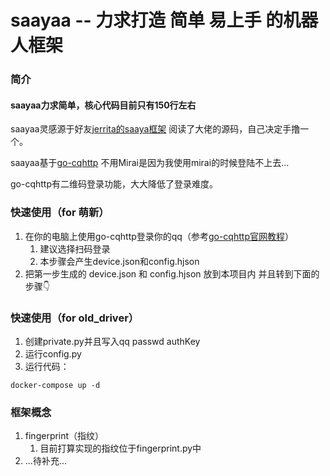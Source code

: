 # saayaa -- 力求打造 简单 易上手 的机器人框架



### 简介

#### **saayaa力求简单，核心代码目前只有150行左右**

saayaa灵感源于好友[jerrita的saaya框架](https://github.com/jerrita/saaya) 阅读了大佬的源码，自己决定手撸一个。

saayaa基于[go-cqhttp](https://github.com/Mrs4s/go-cqhttp) 不用Mirai是因为我使用mirai的时候登陆不上去...

go-cqhttp有二维码登录功能，大大降低了登录难度。

### 快速使用（for 萌新）

1. 在你的电脑上使用go-cqhttp登录你的qq（参考[go-cqhttp官网教程](https://github.com/Mrs4s/go-cqhttp)）
   1. 建议选择扫码登录
   2. 本步骤会产生device.json和config.hjson
2. 把第一步生成的 device.json 和 config.hjson 放到本项目内 并且转到下面的步骤👇

### 快速使用（for old_driver）

1. 创建private.py并且写入qq  passwd  authKey
2. 运行config.py
3. 运行代码：

```
docker-compose up -d
```

### 框架概念

1. fingerprint（指纹）
   1. 目前打算实现的指纹位于fingerprint.py中
2. ...待补充...